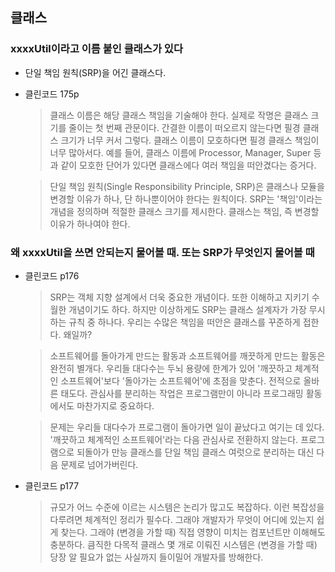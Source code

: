## 클래스

### xxxxUtil이라고 이름 붙인 클래스가 있다
- 단일 책임 원칙(SRP)을 어긴 클래스다.
- 클린코드 175p
    > 클래스 이름은 해당 클래스 책임을 기술해야 한다. 실제로 작명은 클래스 크기를 줄이는 첫 번째 관문이다.
      간결한 이름이 떠오르지 않는다면 필경 클래스 크기가 너무 커서 그렇다.
      클래스 이름이 모호하다면 필경 클래스 책임이 너무 많아서다.
      예를 들어, 클래스 이름에 Processor, Manager, Super 등과 같이 모호한 단어가 있다면 클래스에다 여러 책임을 떠안겼다는 증거다.

    > 단일 책임 원칙(Single Responsibility Principle, SRP)은 클래스나 모듈을 변경할 이유가 하나, 단 하나뿐이어야 한다는 원칙이다.
      SRP는 '책임'이라는 개념을 정의하며 적절한 클래스 크기를 제시한다.
      클래스는 책임, 즉 변경할 이유가 하나여야 한다.

### 왜 xxxxUtil을 쓰면 안되는지 물어볼 때. 또는 SRP가 무엇인지 물어볼 때
- 클린코드 p176
    > SRP는 객체 지향 설계에서 더욱 중요한 개념이다. 또한 이해하고 지키기 수월한 개념이기도 하다.
      하지만 이상하게도 SRP는 클래스 설계자가 가장 무시하는 규칙 중 하나다.
      우리는 수많은 책임을 떠안은 클래스를 꾸준하게 접한다. 왜일까?

    > 소프트웨어를 돌아가게 만드는 활동과 소프트웨어를 깨끗하게 만드는 활동은 완전히 별개다.
      우리들 대다수는 두뇌 용량에 한계가 있어 '깨끗하고 체계적인 소프트웨어'보다 '돌아가는 소프트웨어'에 초점을 맞춘다.
      전적으로 올바른 태도다. 관심사를 분리하는 작업은 프로그램만이 아니라 프로그래밍 활동에서도 마찬가지로 중요하다.

    > 문제는 우리들 대다수가 프로그램이 돌아가면 일이 끝났다고 여기는 데 있다.
      '깨끗하고 체계적인 소프트웨어'라는 다음 관심사로 전환하지 않는다.
      프로그램으로 되돌아가 만능 클래스를 단일 책임 클래스 여럿으로 분리하는 대신 다음 문제로 넘어가버린다.
- 클린코드 p177
    > 규모가 어느 수준에 이르는 시스템은 논리가 많고도 복잡하다. 이런 복잡성을 다루려면 체계적인 정리가 필수다.
      그래야 개발자가 무엇이 어디에 있는지 쉽게 찾는다.
      그래야 (변경을 가할 때) 직접 영향이 미치는 컴포넌트만 이해해도 충분하다.
      큼직한 다목적 클래스 몇 개로 이뤄진 시스템은 (변경을 가할 때) 당장 알 필요가 없는 사실까지 들이밀어 개발자를 방해한다.
